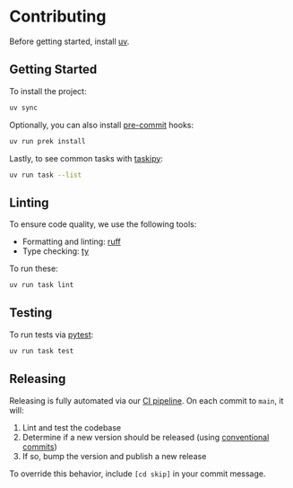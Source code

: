 # Contributing

Before getting started, install [uv](https://docs.astral.sh/uv/getting-started/installation).

## Getting Started

To install the project:

```sh
uv sync
```

Optionally, you can also install [pre-commit](https://pre-commit.com/) hooks:

```sh
uv run prek install
```

Lastly, to see common tasks with [taskipy](https://github.com/illBeRoy/taskipy):

```sh
uv run task --list
```

## Linting

To ensure code quality, we use the following tools:

- Formatting and linting: [ruff](https://docs.astral.sh/ruff/)
- Type checking: [ty](https://docs.astral.sh/ty/)

To run these:

```sh
uv run task lint
```

## Testing

To run tests via [pytest](https://docs.pytest.org/en/latest/):

```sh
uv run task test
```

## Releasing

Releasing is fully automated via our [CI pipeline](.github/workflows/ci.yaml). On each commit to `main`, it will:

1. Lint and test the codebase
1. Determine if a new version should be released (using [conventional commits](https://www.conventionalcommits.org/))
1. If so, bump the version and publish a new release

To override this behavior, include `[cd skip]` in your commit message.
